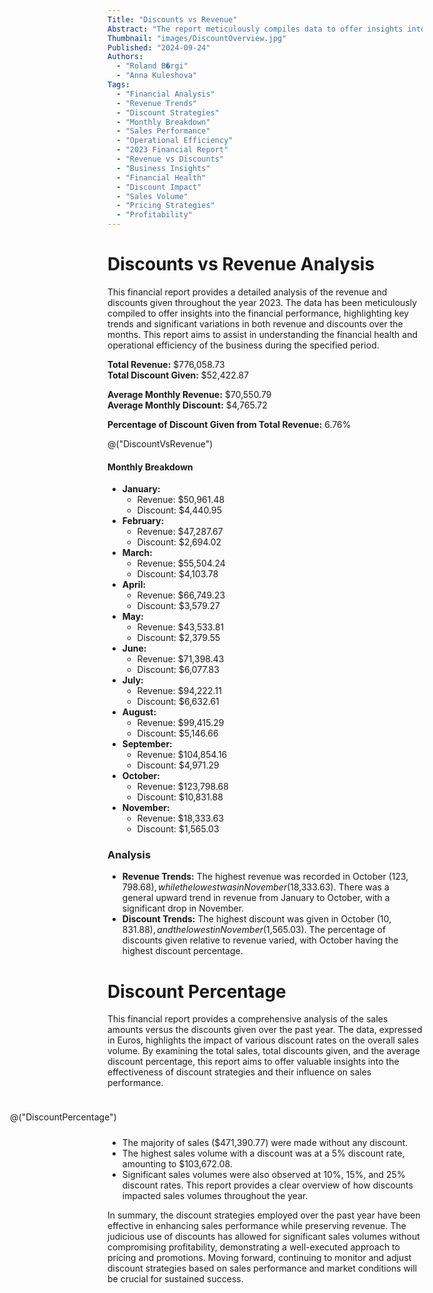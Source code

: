 ```yaml
---
Title: "Discounts vs Revenue"
Abstract: "The report meticulously compiles data to offer insights into the financial performance of the business, highlighting key trends and significant variations in both revenue and discounts over the months. It aims to assist in understanding the financial health and operational efficiency during the specified period. This detailed analysis provides valuable insights into the effectiveness of discount strategies and their influence on sales performance."
Thumbnail: "images/DiscountOverview.jpg"
Published: "2024-09-24"
Authors:
  - "Roland B�rgi"
  - "Anna Kuleshova"
Tags:
  - "Financial Analysis"
  - "Revenue Trends"
  - "Discount Strategies"
  - "Monthly Breakdown"
  - "Sales Performance"
  - "Operational Efficiency"
  - "2023 Financial Report"
  - "Revenue vs Discounts"
  - "Business Insights"
  - "Financial Health"
  - "Discount Impact"
  - "Sales Volume"
  - "Pricing Strategies"
  - "Profitability"
---
```


# Discounts vs Revenue Analysis

<style>
    .discount-percentage-chart {
        float: right;
        width: 50%;
        min-width: 650px;
        max-width: 650px;
        max-height: 300px;
        margin: 10px;
    }
</style>

This financial report provides a detailed analysis of the revenue and discounts given throughout the year 2023. The data has been meticulously compiled to offer insights into the financial performance, highlighting key trends and significant variations in both revenue and discounts over the months. This report aims to assist in understanding the financial health and operational efficiency of the business during the specified period.

**Total Revenue:** $776,058.73  
**Total Discount Given:** $52,422.87

**Average Monthly Revenue:** $70,550.79  
**Average Monthly Discount:** $4,765.72

**Percentage of Discount Given from Total Revenue:** 6.76%

@("DiscountVsRevenue")

#### Monthly Breakdown
- **January:**
  - Revenue: $50,961.48
  - Discount: $4,440.95
- **February:**
  - Revenue: $47,287.67
  - Discount: $2,694.02
- **March:**
  - Revenue: $55,504.24
  - Discount: $4,103.78
- **April:**
  - Revenue: $66,749.23
  - Discount: $3,579.27
- **May:**
  - Revenue: $43,533.81
  - Discount: $2,379.55
- **June:**
  - Revenue: $71,398.43
  - Discount: $6,077.83
- **July:**
  - Revenue: $94,222.11
  - Discount: $6,632.61
- **August:**
  - Revenue: $99,415.29
  - Discount: $5,146.66
- **September:**
  - Revenue: $104,854.16
  - Discount: $4,971.29
- **October:**
  - Revenue: $123,798.68
  - Discount: $10,831.88
- **November:**
  - Revenue: $18,333.63
  - Discount: $1,565.03

### Analysis
- **Revenue Trends:** The highest revenue was recorded in October ($123,798.68), while the lowest was in November ($18,333.63). There was a general upward trend in revenue from January to October, with a significant drop in November.
- **Discount Trends:** The highest discount was given in October ($10,831.88), and the lowest in November ($1,565.03). The percentage of discounts given relative to revenue varied, with October having the highest discount percentage.

# Discount Percentage

This financial report provides a comprehensive analysis of the sales amounts versus the discounts given over the past year. The data, expressed in Euros, highlights the impact of various discount rates on the overall sales volume. By examining the total sales, total discounts given, and the average discount percentage, this report aims to offer valuable insights into the effectiveness of discount strategies and their influence on sales performance.

<div class="discount-percentage-chart">

@("DiscountPercentage")

</div>

- The majority of sales ($471,390.77) were made without any discount.
- The highest sales volume with a discount was at a 5% discount rate, amounting to $103,672.08.
- Significant sales volumes were also observed at 10%, 15%, and 25% discount rates.
This report provides a clear overview of how discounts impacted sales volumes throughout the year.

In summary, the discount strategies employed over the past year have been effective in enhancing sales performance while preserving revenue. The judicious use of discounts has allowed for significant sales volumes without compromising profitability, demonstrating a well-executed approach to pricing and promotions. Moving forward, continuing to monitor and adjust discount strategies based on sales performance and market conditions will be crucial for sustained success.